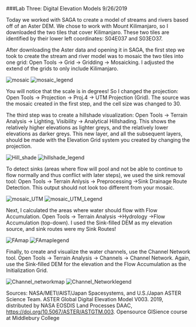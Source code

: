 ###Lab Three: Digital Elevation Models
9/26/2019

Today we worked with SAGA to create a model of streams and rivers based off of an Aster DEM. We chose to work with Mount Kilimanjaro,
so I downloaded the two tiles that cover Kilimanjaro. These two tiles are identified by their lower left coordinates: S04E037 and S03EO37.

After downloading the Aster data and opening it in SAGA, the first step we took to create the stream and river model was to mosaic the 
two tiles into one grid: Open Tools -> Grid -> Gridding -> Mosaicking. I adjusted the extend of the grids to only include Kilimanjaro.

![mosaic](mosaic_map.jpg) ![mosaic_legend](mosaic_map_legend.jpg)

You will notice that the scale is in degrees! So I changed the projection: Open Tools -> Projection -> Proj.4 -> UTM Projection (Grid).
The source was the mosaic created in the first step, and the cell size was changed to 30.

The third step was to create a hillshade visualization: Open Tools -> Terrain Analysis -> Lighting, Visibility -> Analytical Hillshading.
This shows the relatively higher elevations as lighter greys, and the relatively lower elevations as darker greys.
This new layer, and all the subsequent layers, should be made with the Elevation Grid system you created by changing the projection.

![Hill_shade](Analytical_hillshading_map1.jpg) ![hillshade_legend](saga_hillshade_map_legend.jpg)

To detect sinks (areas where flow will pool and not be able to continue to flow normally and thus conflict with later steps), we used 
the sink removal tool: Open Tools -> Terrain Anlysis -> Preprocessing ->Sink Drainage Route Detection. This output should not look too different from your mosaic.

![mosaic_UTM](Mosaic_nosinks.jpg)
![mosaic_UTM_Legend](Mosaic_nosinks_legend.jpg)

Next, I calculated the areas where water should flow with Flow Accumulation. Open Tools -> Terrain Analysis ->Hydrology ->Flow Accumulation (top-down). I used the Sink-filled DEM as my elevation source, and sink routes were my Sink Routes!

![FAmap](Flow_Accumulation_map.jpg)
![FAmaplegend](Flow_Accumulation_map_legend.jpg)

Finally, to create and visualize the water channels, use the Channel Network tool. Open Tools -> Terrain Analysis -> Channels -> Channel Network. Again, use the Sink-filled DEM for the elevation and the Flow Accumulation as the Initialization Grid.

![Channel_networkmap](Channel_Network_map.jpg)
![Channel_Networklegend](Channel_Network_map_legend.jpg)

Sources:
NASA/METI/AIST/Japan Spacesystems, and U.S./Japan ASTER Science Team. ASTER Global Digital Elevation
Model V003. 2019, distributed by NASA EOSDIS Land Processes DAAC,
https://doi.org/10.5067/ASTER/ASTGTM.003.
Opensource GISience course at Middlebury College
